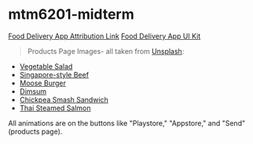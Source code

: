 # mtm6201-midterm
[Food Delivery App Attribution Link](https://www.figma.com/community/file/893381127703378146/food-delivery-app-ui-kit)
[Food Delivery App UI Kit](https://www.figma.com/file/vaBd4cktmsOVlU7JNIWnBr/Food-delivery-app-Ui-kit-(Community)?type=design&node-id=513-4&mode=design&t=UmllmS5NSPZpSnNb-0)

>Products Page Images- all taken from [Unsplash](https://unsplash.com/):
- [Vegetable Salad](https://unsplash.com/photos/bowl-of-vegetable-salads-IGfIGP5ONV0)
- [Singapore-style Beef](https://unsplash.com/photos/cooked-dish-on-gray-bowl--YHSwy6uqvk)
- [Moose Burger](https://unsplash.com/photos/burger-skewered-with-knife-near-black-textile-1Shk_PkNkNw)
- [Dimsum](https://unsplash.com/photos/three-white-dimsum-on-brown-bowl-D-vDQMTfAAU)
- [Chickpea Smash Sandwich](https://unsplash.com/photos/two-slices-of-sandwich-on-brown-container-SqYmTDQYMjo)
- [Thai Steamed Salmon](https://unsplash.com/photos/broccoli-with-meat-on-plate-mmnKI8kMxpc)

All animations are on the buttons like "Playstore," "Appstore," and "Send"(products page).